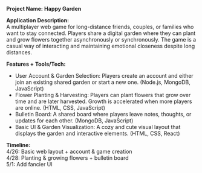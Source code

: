 **Project Name:**   **Happy Garden**

**Application Description:**  
A multiplayer web game for long-distance friends, couples, or families who want to stay connected. Players share a digital garden where they can plant and grow flowers together asynchronously or synchronously. The game is a casual way of interacting and maintaining emotional closeness despite long distances.

**Features + Tools/Tech:**  
- User Account & Garden Selection: Players create an account and either join an existing shared garden or start a new one. (Node.js, MongoDB, JavaScript)
- Flower Planting & Harvesting: Players can plant flowers that grow over time and are later harvested. Growth is accelerated when more players are online. (HTML, CSS, JavaScript)
- Bulletin Board: A shared board where players leave notes, thoughts, or updates for each other. (MongoDB, JavaScript)
- Basic UI & Garden Visualization: A cozy and cute visual layout that displays the garden and interactive elements. (HTML, CSS, React)

**Timeline:**  
4/26: Basic web layout + account & game creation <br/>
4/28: Planting & growing flowers + bulletin board <br/>
5/1: Add fancier UI <br/>
